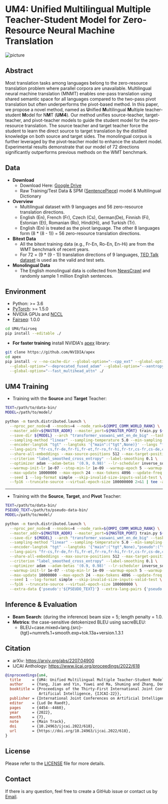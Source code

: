 # UM4: Unified Multilingual Multiple Teacher-Student Model for Zero-Resource Neural Machine Translation

![picture](https://yuweiyin.github.io/files/publications/2022-07-23-IJCAI-MNMT-UM4.png)

## Abstract

Most translation tasks among languages belong to
the zero-resource translation problem where parallel
corpora are unavailable. Multilingual neural machine
translation (MNMT) enables one-pass translation
using shared semantic space for all languages
compared to the two-pass pivot translation but often
underperforms the pivot-based method. In this paper,
we propose a novel method, named as **U**nified
**M**ultilingual **M**ultiple teacher-student **M**odel for
N**M**T (**UM4**). Our method unifies source-teacher,
target-teacher, and pivot-teacher models to guide
the student model for the zero-resource translation.
The source teacher and target teacher force the student
to learn the direct source to target translation
by the distilled knowledge on both source and target
sides. The monolingual corpus is further leveraged
by the pivot-teacher model to enhance the
student model. Experimental results demonstrate
that our model of 72 directions significantly outperforms
previous methods on the WMT benchmark.

## Data

* **Download**
  * Download Here: [Google Drive](https://drive.google.com/drive/folders/1Cr2MZUX_SHKQdfpip6LtODlQFiOTqquX?usp=sharing)
  * Raw Training/Test Data & SPM ([SentencePiece](https://github.com/google/sentencepiece)) model & Multilingual Dictionary
* **Overview**
  * Multilingual dataset with 9 languages and 56 zero-resource translation directions.
  * English (En), French (Fr), Czech (Cs), German(De), Finnish (Fi), Estonian (Et), Romanian (Ro), Hindi(Hi), and Turkish (Tr).
  * English (En) is treated as the pivot language. The other 8 languages form (8 * (8 - 1)) = 56 zero-resource translation directions.
* **Bitext Data**
  * All the bitext training data (e.g., Fr-En, Ro-En, En-Hi) are from the WMT benchmark of recent years.
  * For 72 = (9 * (9 - 1)) translation directions of 9 languages, [TED Talk dataset](http://phontron.com/data/ted_talks.tar.gz) is used as the valid and test sets.
* **Monolingual Data**
  * The English monolingual data is collected from [NewsCrawl](http://data.statmt.org/news-crawl) and randomly sample 1 million English sentences.


## Environment

* Python: >= 3.6
* [PyTorch](http://pytorch.org/): >= 1.5.0
* NVIDIA GPUs and [NCCL](https://github.com/NVIDIA/nccl)
* [Fairseq](https://github.com/pytorch/fairseq): 1.0.0

```bash
cd UM4/fairseq
pip install --editable ./
```

* **For faster training** install NVIDIA's [apex](https://github.com/NVIDIA/apex) library:

```bash
git clone https://github.com/NVIDIA/apex
cd apex
pip install -v --no-cache-dir --global-option="--cpp_ext" --global-option="--cuda_ext" \
  --global-option="--deprecated_fused_adam" --global-option="--xentropy" \
  --global-option="--fast_multihead_attn" ./
```


## UM4 Training

* Training with the **Source** and **Target** Teacher:

```bash
TEXT=/path/to/data-bin/
MODEL=/path/to/model/

python -m torch.distributed.launch \
  --nproc_per_node=8 --nnodes=4 --node_rank=${OMPI_COMM_WORLD_RANK} \
  --master_addr=${MASTER_ADDR} --master_port=${MASTER_PORT} train.py ${TEXT} \
  --save-dir ${MODEL} --arch "transformer_vaswani_wmt_en_de_big" --task "translation_multi_simple_epoch" \
  --sampling-method "linear" --sampling-temperature 5.0 --min-sampling-temperature 1.0 \
  --encoder-langtok "tgt" --langtoks '{"main":("tgt",None)}' --langs "fr,cs,de,fi,et,ro,hi,tr" \
  --lang-pairs "fr-cs,fr-de,fr-fi,fr-et,fr-ro,fr-hi,fr-tr,cs-fr,cs-de,cs-fi,cs-et,cs-ro,cs-hi,cs-tr,de-fr,de-cs,de-fi,de-et,de-ro,de-hi,de-tr,fi-fr,fi-cs,fi-de,fi-et,fi-ro,fi-hi,fi-tr,et-fr,et-cs,et-de,et-fi,et-ro,et-hi,et-tr,ro-fr,ro-cs,ro-de,ro-fi,ro-et,ro-hi,ro-tr,hi-fr,hi-cs,hi-de,hi-fi,hi-et,hi-ro,hi-tr,tr-fr,tr-cs,tr-de,tr-fi,tr-et,tr-ro,tr-hi" \
  --share-all-embeddings --max-source-positions 512 --max-target-positions 512 \
  --criterion "label_smoothed_cross_entropy" --label-smoothing 0.1 \
  --optimizer adam --adam-betas '(0.9, 0.98)' --lr-scheduler inverse_sqrt --lr 5e-4 \
  --warmup-init-lr 1e-07 --stop-min-lr 1e-09 --warmup-epoch 5 --warmup-updates 4000 \
  --max-update 10000000 --max-epoch 24 --max-tokens 4096 --update-freq 4 --score-size 4 \
  --seed 1 --log-format simple --skip-invalid-size-inputs-valid-test \
  --fp16 --truncate-source --virtual-epoch-size 100000000 2>&1 | tee -a ${MODEL}/train.log
```

---

* Training with the **Source**, **Target**, and **Pivot** Teacher:

```bash
TEXT=/path/to/data-bin/
PSEUDO_TEXT=/path/to/pseudo-data-bin/
MODEL=/path/to/model/

python -m torch.distributed.launch \
  --nproc_per_node=8 --nnodes=4 --node_rank=${OMPI_COMM_WORLD_RANK} \
  --master_addr=${MASTER_ADDR} --master_port=${MASTER_PORT} train.py ${TEXT} \
  --save-dir ${MODEL} --arch "transformer_vaswani_wmt_en_de_big" --task "translation_multi_simple_epoch" \
  --sampling-method "linear" --sampling-temperature 5.0 --min-sampling-temperature 1.0 \
  --encoder-langtok "tgt" --langtoks '{"main":("tgt",None),"pseudo":("tgt",None)}' --langs "fr,cs,de,fi,et,ro,hi,tr" \
  --lang-pairs "fr-cs,fr-de,fr-fi,fr-et,fr-ro,fr-hi,fr-tr,cs-fr,cs-de,cs-fi,cs-et,cs-ro,cs-hi,cs-tr,de-fr,de-cs,de-fi,de-et,de-ro,de-hi,de-tr,fi-fr,fi-cs,fi-de,fi-et,fi-ro,fi-hi,fi-tr,et-fr,et-cs,et-de,et-fi,et-ro,et-hi,et-tr,ro-fr,ro-cs,ro-de,ro-fi,ro-et,ro-hi,ro-tr,hi-fr,hi-cs,hi-de,hi-fi,hi-et,hi-ro,hi-tr,tr-fr,tr-cs,tr-de,tr-fi,tr-et,tr-ro,tr-hi" \
  --share-all-embeddings --max-source-positions 512 --max-target-positions 512 \
  --criterion "label_smoothed_cross_entropy" --label-smoothing 0.1 \
  --optimizer adam --adam-betas '(0.9, 0.98)' --lr-scheduler inverse_sqrt --lr 5e-4 \
  --warmup-init-lr 1e-07 --stop-min-lr 1e-09 --warmup-epoch 5 --warmup-updates 4000 \
  --max-update 10000000 --max-epoch 24 --max-tokens 4096 --update-freq 4 --score-size 4 \
  --seed 1 --log-format simple --skip-invalid-size-inputs-valid-test \
  --fp16 --truncate-source --virtual-epoch-size 100000000 \
  --extra-data {'pseudo':'${PSEUDO_TEXT}'} --extra-lang-pairs {'pseudo':'fr-cs,fr-de,fr-fi,fr-et,fr-ro,fr-hi,fr-tr,cs-fr,cs-de,cs-fi,cs-et,cs-ro,cs-hi,cs-tr,de-fr,de-cs,de-fi,de-et,de-ro,de-hi,de-tr,fi-fr,fi-cs,fi-de,fi-et,fi-ro,fi-hi,fi-tr,et-fr,et-cs,et-de,et-fi,et-ro,et-hi,et-tr,ro-fr,ro-cs,ro-de,ro-fi,ro-et,ro-hi,ro-tr,hi-fr,hi-cs,hi-de,hi-fi,hi-et,hi-ro,hi-tr,tr-fr,tr-cs,tr-de,tr-fi,tr-et,tr-ro,tr-hi'} 2>&1 | tee -a ${MODEL}/train.log
```


## Inference & Evaluation

* **Beam Search**: (during the inference) beam size = 5; length penalty = 1.0.
* **Metrics**: the case-sensitive detokenized BLEU using sacreBLEU:
  * BLEU+case.mixed+lang.{src}-{tgt}+numrefs.1+smooth.exp+tok.13a+version.1.3.1


## Citation

* arXiv: https://arxiv.org/abs/2207.04900
* IJCAI Anthology: https://www.ijcai.org/proceedings/2022/618

```bibtex
@inproceedings{um4,
  title     = {UM4: Unified Multilingual Multiple Teacher-Student Model for Zero-Resource Neural Machine Translation},
  author    = {Yang, Jian and Yin, Yuwei and Ma, Shuming and Zhang, Dongdong and Wu, Shuangzhi and Guo, Hongcheng and Li, Zhoujun and Wei, Furu},
  booktitle = {Proceedings of the Thirty-First International Joint Conference on
               Artificial Intelligence, {IJCAI-22}},
  publisher = {International Joint Conferences on Artificial Intelligence Organization},
  editor    = {Lud De Raedt},
  pages     = {4454--4460},
  year      = {2022},
  month     = {7},
  note      = {Main Track},
  doi       = {10.24963/ijcai.2022/618},
  url       = {https://doi.org/10.24963/ijcai.2022/618},
}
```


## License

Please refer to the [LICENSE](./LICENSE) file for more details.


## Contact

If there is any question, feel free to create a GitHub issue or contact us by [Email](mailto:seckexyin@gmail.com).
